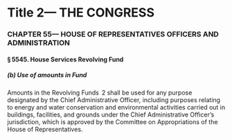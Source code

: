 
# Title 2— THE CONGRESS
### CHAPTER 55— HOUSE OF REPRESENTATIVES OFFICERS AND ADMINISTRATION
#### § 5545. House Services Revolving Fund
##### (b) Use of amounts in Fund

Amounts in the Revolving Funds  2 shall be used for any purpose designated by the Chief Administrative Officer, including purposes relating to energy and water conservation and environmental activities carried out in buildings, facilities, and grounds under the Chief Administrative Officer’s jurisdiction, which is approved by the Committee on Appropriations of the House of Representatives.
